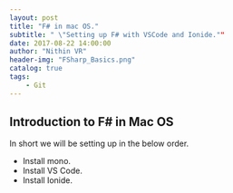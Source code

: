 ```yaml
---
layout: post
title: "F# in mac OS."
subtitle: " \"Setting up F# with VSCode and Ionide.""
date: 2017-08-22 14:00:00
author: "Nithin VR"
header-img: "FSharp_Basics.png"
catalog: true
tags:
    - Git
---
```

## Introduction to F# in Mac OS
In short we will be setting up in the below order.
- Install mono.
- Install VS Code.
- Install Ionide.